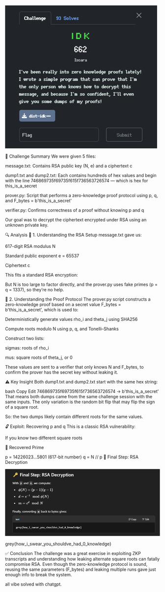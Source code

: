 ![idk](Screenshots/idk.png)

📝 Challenge Summary
We were given 5 files:

message.txt: Contains RSA public key (N, e) and a ciphertext c

dump1.txt and dump2.txt: Each contains hundreds of hex values and begin with the line 746869735f69735f615f736563726574 — which is hex for this_is_a_secret

prover.py: Script that performs a zero-knowledge proof protocol using p, q, and F_bytes = b'this_is_a_secret'

verifier.py: Confirms correctness of a proof without knowing p and q

Our goal was to decrypt the ciphertext encrypted under RSA using an unknown private key.

🔍 Analysis
🔑 1. Understanding the RSA Setup
message.txt gave us:

617-digit RSA modulus N

Standard public exponent e = 65537

Ciphertext c

This fits a standard RSA encryption:

But N is too large to factor directly, and the prover.py uses fake primes (p = q = 1337), so they’re no help.

🧠 2. Understanding the Proof Protocol
The prover.py script constructs a zero-knowledge proof based on a secret value F_bytes = b'this_is_a_secret', which is used to:

Deterministically generate values rho_i and theta_j using SHA256

Compute roots modulo N using p, q, and Tonelli–Shanks

Construct two lists:

sigmas: roots of rho_i

mus: square roots of theta_j, or 0

These values are sent to a verifier that only knows N and F_bytes, to confirm the prover has the secret key without leaking it.

⚠️ Key Insight
Both dump1.txt and dump2.txt start with the same hex string:

bash
Copy
Edit
746869735f69735f615f736563726574 → b'this_is_a_secret'
That means both dumps came from the same challenge session with the same inputs. The only variation is the random bit flip that may flip the sign of a square root.

So: the two dumps likely contain different roots for the same values.

🔓 Exploit: Recovering p and q
This is a classic RSA vulnerability:

If you know two different square roots 


🧮 Recovered Prime

p = 14226023...5801 (617-bit number)
q = N // p
🔑 Final Step: RSA Decryption

![idk2](Screenshots/idk2.png)

grey{how_i_swear_you_shouldve_had_0_knowledge}

✅ Conclusion
The challenge was a great exercise in exploiting ZKP transcripts and understanding how leaking alternate square roots can fatally compromise RSA. Even though the zero-knowledge protocol is sound, reusing the same parameters (F_bytes) and leaking multiple runs gave just enough info to break the system.

all vibe solved with chatgpt.